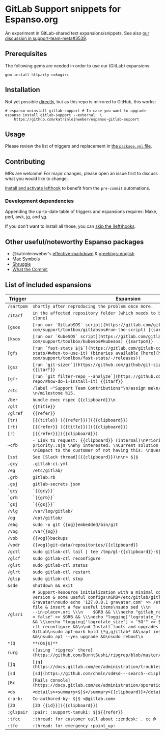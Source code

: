# GitLab Support snippets for Espanso.org

An experiment in GitLab-shared text expansions/snippets.
See also [our discussion in support-team-meta#3539](https://gitlab.com/gitlab-com/support/support-team-meta/-/issues/3539#note_597649648).

## Prerequisites

The following gems are needed in order to use our (GitLab) expansions:

```shell
gem install httparty nokogiri
```

## Installation

Not yet possible [directly](https://espanso.org/docs/packages/#from-a-repository),
but as this repo is mirrored to GitHub, this works:

```shell
# espanso uninstall gitlab-support # In case you want to upgrade
espanso install gitlab-support --external  \
    https://github.com/katrinleinweber/espanso-gitlab-support
```

## Usage

Please review the list of triggers and replacement in [the `package.yml` file](gitlab-support/0.1.0/package.yml).

## Contributing

MRs are welcome! For major changes, please open an issue first to discuss what you would like to change.

[Install and activate lefthook](https://github.com/evilmartians/lefthook/blob/master/docs/full_guide.md#installation)
to benefit from the `pre-commit` automations.

### Development dependencies

Appending the up-to-date table of triggers and espansions requires:
Make, perl, awk,
[jq](https://stedolan.github.io/jq/), and
[yq](https://mikefarah.gitbook.io/yq/).

If you don't want to install all those, you can
[skip the (left)hooks](https://github.com/evilmartians/lefthook/blob/master/docs/full_guide.md#skip-lefthook-execution).

## Other useful/noteworthy Espanso packages

- @katrinleinweber's [effective-markdown](https://github.com/katrinleinweber/espanso-effective-markdown) & [greetings-english](https://github.com/katrinleinweber/espanso-greetings-english)
- [Mac Symbols](https://hub.espanso.org/packages/mac-symbols/)
- [Shruggie](https://hub.espanso.org/packages/shruggie/)
- [What the Commit](https://hub.espanso.org/packages/wtc/)

## List of included espansions

Trigger | Espansion
------- | ---------
``` /sartpom ``` | ``` shortly after reproducing the problem once more. ```
``` /itarf ``` | ``` in the affected repository folder (which needs to be a full, up-to-date clone) ```
``` [gsos ``` | ``` [run our `GitLabSOS` script](https://gitlab.com/gitlab-com/support/toolbox/gitlabsos#run-the-script) {{sartpom}} ```
``` [ksos ``` | ``` [run our `KubeSOS` script](https://gitlab.com/gitlab-com/support/toolbox/kubesos#kubesos) {{sartpom}} ```
``` [gfs ``` | ``` [run `fast-stats $\|$`](https://gitlab.com/gitlab-com/support/toolbox/fast-stats/#when-to-use-it) (binaries available [here](https://gitlab.com/gitlab-com/support/toolbox/fast-stats/-/releases)) ```
``` [gsz ``` | ``` [run `git-sizer`](https://github.com/github/git-sizer#getting-started) {{itarf}} ```
``` [gfr ``` | ``` [run `git filter-repo --analyze`](https://github.com/newren/git-filter-repo/#how-do-i-install-it) {{itarf}} ```
``` /stc ``` | ``` /label ~"Support Team Contributions"\n/assign me\n/assign_reviewer \n/milestone %15. ```
``` /ber ``` | ``` bundle exec rspec {{clipboard}}\n ```
``` /glt ``` | ``` {{title}} ```
``` /glref ``` | ``` {{refer}} ```
``` [tr) ``` | ``` [{{title}} ({{refer}})]({{clipboard}}) ```
``` [rt) ``` | ``` [{{refer}} ({{title}})]({{clipboard}}) ```
``` [r) ``` | ``` [{{refer}}]({{clipboard}}) ```
``` ~cfb ``` | ``` - Link to request: {{clipboard}} (internal)\nPriority: ~customer priority::$\|$ \nWhy interested: \nCurrent solution for this problem: \nImpact to the customer of not having this: \nQuestions: \nPM to mention: @ ```
``` [sst ``` | ``` See [Slack thread]({{clipboard}})\n\n> $\|$ ```
``` .gcy ``` | ``` .gitlab-ci.yml ```
``` /eg ``` | ``` /etc/gitlab/ ```
``` .grb ``` | ``` gitlab.rb ```
``` .gsj ``` | ``` gitlab-secrets.json ```
``` `gcy ``` | ``` `{{gcy}}` ```
``` `grb ``` | ``` `{{grb}}` ```
``` `gsj ``` | ``` `{{gsj}}` ```
``` /vlg ``` | ``` /var/log/gitlab/ ```
``` /og ``` | ``` /opt/gitlab/ ```
``` /ebg ``` | ``` sudo -u git {{og}}embedded/bin/git ```
``` /vog ``` | ``` /var{{og}} ```
``` /vob ``` | ``` {{vog}}backups ```
``` /vodr ``` | ``` {{vog}}git-data/repositories/{{clipboard}} ```
``` /gctl ``` | ``` sudo gitlab-ctl tail \| tee /tmp/gl-{{clipboard}}-$\|$.txt ```
``` /glcf ``` | ``` sudo gitlab-ctl reconfigure ```
``` /glst ``` | ``` sudo gitlab-ctl status ```
``` /glrt ``` | ``` sudo gitlab-ctl restart ```
``` /glsp ``` | ``` sudo gitlab-ctl stop ```
``` &sde ``` | ``` shutdown && exit ```
``` /glsri ``` | ``` # Support-Resource initialization with a minimal configuration,\n# pinned version & some useful configs\nGRB=/etc/gitlab/gitlab.rb\n\n# Block Gravatar\nsudo echo '127.0.0.1 gravatar.com' >> /etc/hosts\n\n# Clear config file & insert a few useful items\nsudo sed \\\n    -e 's/#.*$//;/^$/d' \\\n    --in-place=.ori \\\n    $GRB && \\\necho "gitlab_rails['usage_ping_enabled'] = false" >> $GRB && \\\necho "logging['logrotate_frequency'] = nil" >> $GRB && \\\necho "logging['logrotate_size'] = '5G'" >> $GRB && \\\nsudo gitlab-ctl reconfigure &&\n\n# Install tools and upgrades without changing GitLab\nsudo apt-mark hold {*g,g}itlab* &&\napt install --yes ripgrep jq &&\nsudo apt --yes upgrade &&\nsudo reboot\n ```
``` *(Q ``` | ``` **(Q$\|$)**  ```
``` (urg ``` | ``` ([using `ripgrep` there](https://github.com/BurntSushi/ripgrep/blob/master/GUIDE.md)) ```
``` [jq ``` | ``` [jq](https://docs.gitlab.com/ee/administration/troubleshooting/log_parsing.html) ```
``` [sd ``` | ``` [sd](https://github.com/chmln/sd#sd---search--displace) ```
``` [Rc ``` | ``` [Rails console](https://docs.gitlab.com/ee/administration/operations/rails_console.html) ```
``` <ds ``` | ``` <details><summary>$\|$</summary>{{clipboard}}</details> ```
``` c-a-b: ``` | ``` Co-authored-by: $\|$ <@gitlab.com> ```
``` [ZD ``` | ``` [ZD {{id}}]({{clipboard}}) ```
``` :glspair ``` | ``` :pair: :support-tanuki: $\|${{refer}} ```
``` :tfcc ``` | ``` :thread: for customer call about :zendesk: . cc @ ```
``` :tfe ``` | ``` :thread: for emergency :point_up: ```
